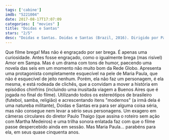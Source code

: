 ```yaml
---
tags: ['cabine']
imdb: "5221004"
date: 2017-08-17T17:07:09
categories: [ "movies" ]
title: "Doidas e Santas"
stars: "2/5"
desc: "Doidas e Santas. Doidas e Santas (Brazil, 2016). Dirigido por Paulo Thiago. Escrito por Martha Medeiros, Paulo Thiago. Com Maria Paula (Beatriz), Georgiana Góes (Berenice), Flávia Alessandra, Jonas Bloch, Roberto Bonfim, Nicette Bruno (Elda), Fernando Caruso, Zeca Carvalho (Cadu), Iván Espeche (Juan)."
---
```

Que filme brega! Mas não é engraçado por ser brega. É apenas uma curiosidade. Antes fosse engraçado, como o igualmente brega (mas risível) Amor em Sampa. Mas é um drama com tons de humor, paecendo uma novela das seis em um momento não muito bom da Rede Globo. Apresenta uma protagonista completamente esquecível na pele de Maria Paula, que não é esquecível de jeito nenhum. Porém, ela não faz um personagem, é ela mesma, e está rodeada de clichês, que a convidam a mover a história em episódios chinfrins (incluindo uma inusitada viagem a Buenos Aires que é jogada no final do filme). Utilizando todos os estereótipos de brasileiro (futebol, samba, religião) e acrescentando itens "modernos" (a irmã dela é uma natureba militante), Doidas e Santas era para ser alguma coisa séria, mas não consegue nem levar a sério seus personagens. Um exagero em câmeras circulares do diretor Paulo Thaigo (que assina o roteiro sem ação com Martha Medeiros) e uma trilha sonora enlatada faz com que o filme passe despercebido ainda em sessão. Mas Maria Paula... parabéns para ela, em seus quase cinquenta anos.
